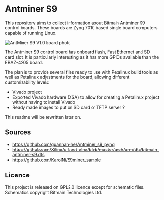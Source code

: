 Antminer S9
===========

This repository aims to collect information about Bitmain Antminer S9 control boards. These boards are Zynq 7010 based single board computers capable of running Linux.

![AntMiner S9 V1.0 board photo](AntMiner_ControlBoard_XC7010_V1.0.png)

The Antminer S9 control board has onboard flash, Fast Ethernet and SD card slot. It is particularly interesting as it has more GPIOs available than the EBAZ-4205 board.

The plan is to provide several files ready to use with Petalinux build tools as well as Petalinux adjustments for the board, allowing different customizability levels:

* Vivado project
* Exported Vivado hardware (XSA) to allow for creating a Petalinux project without having to install Vivado
* Ready made images to put on SD card or TFTP server ?

This readme will be rewritten later on.

Sources
--------

* https://github.com/guannan-he/Antminer_s9_pynq
* https://github.com/Xilinx/u-boot-xlnx/blob/master/arch/arm/dts/bitmain-antminer-s9.dts
* https://github.com/KarolNi/S9miner_sample

Licence
-------

This project is released on GPL2.0 licence except for schematic files. Schematics copyright Bitmain Technologies Ltd.